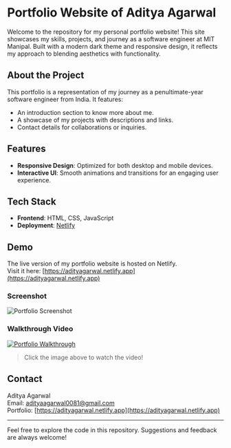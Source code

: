# Portfolio Website of Aditya Agarwal

Welcome to the repository for my personal portfolio website! This site showcases my skills, projects, and journey as a software engineer at MIT Manipal. Built with a modern dark theme and responsive design, it reflects my approach to blending aesthetics with functionality.

## About the Project

This portfolio is a representation of my journey as a penultimate-year software engineer from India. It features:
- An introduction section to know more about me.
- A showcase of my projects with descriptions and links.
- Contact details for collaborations or inquiries.

## Features

- **Responsive Design**: Optimized for both desktop and mobile devices.
- **Interactive UI**: Smooth animations and transitions for an engaging user experience.

## Tech Stack

- **Frontend**: HTML, CSS, JavaScript
- **Deployment**: [Netlify](https://adityagarwal.netlify.app)

## Demo

The live version of my portfolio website is hosted on Netlify.  
Visit it here: [https://adityagarwal.netlify.app](https://adityagarwal.netlify.app)

### Screenshot
![Portfolio Screenshot](https://res.cloudinary.com/dcf0cpuqf/image/upload/v1745145351/Screenshot_2025-04-20_160515_l3qwcr.png)

### Walkthrough Video
[![Portfolio Walkthrough](https://res.cloudinary.com/dcf0cpuqf/image/upload/v1745145351/Screenshot_2025-04-20_160515_l3qwcr.png)](https://res.cloudinary.com/dcf0cpuqf/video/upload/v1735073671/Portfolio_walkthrough_v2zpir.mp4)

> Click the image above to watch the video!

## Contact

Aditya Agarwal  
Email: [adityaagarwal0081@gmail.com](mailto:adityaagarwal0081@gmail.com)  
Portfolio: [https://adityagarwal.netlify.app](https://adityagarwal.netlify.app)

---

Feel free to explore the code in this repository. Suggestions and feedback are always welcome!
